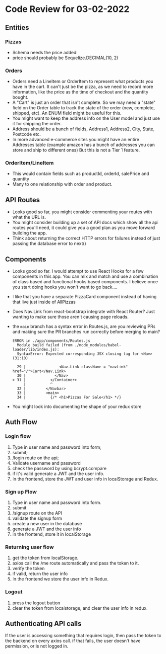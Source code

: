 # Code Review for 03-02-2022

## Entities

### Pizzas

- Schema needs the price added
- price should probably be Sequelize.DECIMAL(10, 2)

### Orders

- Orders need a LineItem or OrderItem to represent what products you have in the cart. It can't just be the pizza, as we need to record more information, like the price as the time of checkout and the quantity bought.
- A "Cart" is just an order that isn't complete.  So we may need a "state" field on the Order table to track the state of the order (new, complete, shipped, etc). An ENUM field might be useful for this.
- You might want to keep the address info on the User model and just use it for shipping the order.
- Address should be a bunch of fields, Address1, Address2, City, State, Postcode etc.
- In more advanced e-commerce sites you might have an entire Addresses table (example amazon has a bunch of addresses you can store and ship to different ones) But this is not a Tier 1 feature.

### OrderItem/LineItem

- This would contain fields such as productId, orderId, salePrice and quantity
- Many to one relationship with order and product.

## API Routes

- Looks good so far, you might consider commenting your routes with what the URL is.
- You might consider building up a set of API docs which show all the api routes you'll need, it could give you a good plan as you move forward building the app.
- Think about returning the correct HTTP errors for failures instead of just passing the database error to next()

## Components

- Looks good so far. I would attempt to use React Hooks for a few components in this app. You can mix and match and use a combination of class based and functional hooks based components. I believe once you start doing hooks you won't want to go back....
- I like that you have a separate PizzaCard component instead of having that live just inside of AllPizzas
- Does Nav.Link from react-bootstrap integrate with React Router? Just wanting to make sure those aren't causing page reloads.
- the `main` branch has a syntax error in Routes.js, are you reviewing PRs and making sure the PR branches run correctly before merging to main?

  ```text
  ERROR in ./app/components/Routes.js
    Module build failed (from ./node_modules/babel-loader/lib/index.js):
    SyntaxError: Expected corresponding JSX closing tag for <Nav> (31:10)

    29 |               <Nav.Link className = "navLink" href="/">Cart</Nav.Link>
    30 |             </Nav>
  > 31 |           </Container>
       |           ^
    32 |         </Navbar>
    33 |         <main>
    34 |           {/* <h1>Pizzas For Sale</h1> */}
  ```

- You might look into documenting the shape of your redux store

## Auth Flow

### Login flow

1. Type in user name and password into form;
2. submit;
3. /login route on the api;
4. Validate username and password
5. check the password by using bcrypt.compare
6. if it's valid generate a JWT and the user info.
7. In the frontend, store the JWT and user info in localStorage and Redux.

### Sign up Flow

1. Type in user name and password into form.
2. submit
3. /signup route on the API
4. validate the signup form
5. create a new user in the database
6. generate a JWT and the user info 
7. in the frontend, store it in localStorage

### Returning user flow

1. get the token from localStorage.
2. axios call the /me route automatically and pass the token to it.
3. verify the token
4. if valid, return the user info
5. In the frontend we store the user info in Redux.

### Logout

1. press the logout button
2. clear the token from localstorage, and clear the user info in redux.

## Authenticating API calls

If the user is accessing something that requires login, then pass the token
   to the backend on every axios call. if that fails, the user doesn't have permission, or is not logged in.
